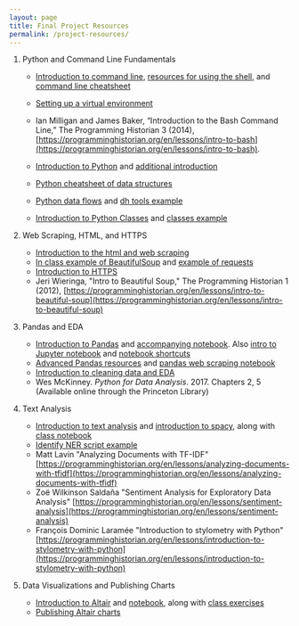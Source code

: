 ```yaml
---
layout: page
title: Final Project Resources
permalink: /project-resources/
---
```


1. Python and Command Line Fundamentals

   - [Introduction to command line](https://github.com/ZoeLeBlanc/IntroToDH2020/blob/gh-pages/week1/README.md), [resources for using the shell](https://github.com/ZoeLeBlanc/IntroToDH2020/blob/gh-pages/week1/resources.md), and [command line cheatsheet](https://github.com/ZoeLeBlanc/IntroToDH2020/blob/gh-pages/week1/commandline_cheatsheet.md)
   - [Setting up a virtual environment](https://github.com/ZoeLeBlanc/IntroToDH2020/blob/gh-pages/week4/virtual_environment.md)
   - Ian Milligan and James Baker, “Introduction to the Bash Command Line,” The Programming Historian 3 (2014), [https://programminghistorian.org/en/lessons/intro-to-bash](https://programminghistorian.org/en/lessons/intro-to-bash).
  
   - [Introduction to Python](https://github.com/ZoeLeBlanc/IntroToDH2020/blob/gh-pages/week2/intro_python.md) and [additional introduction](https://github.com/ZoeLeBlanc/IntroToDH2020/blob/gh-pages/week2/more_python.md)
   - [Python cheatsheet of data structures](https://github.com/ZoeLeBlanc/IntroToDH2020/blob/gh-pages/week2/python_cheatsheet.md)
   - [Python data flows](https://github.com/ZoeLeBlanc/IntroToDH2020/blob/gh-pages/week3/python_fundamentals1.md) and [dh tools example](https://github.com/ZoeLeBlanc/IntroToDH2020/blob/gh-pages/week3/dh_tools.py)
   - [Introduction to Python Classes](https://github.com/ZoeLeBlanc/IntroToDH2020/blob/gh-pages/week4/python_fundamentals2.md) and [classes example](https://github.com/ZoeLeBlanc/IntroToDH2020/blob/gh-pages/week4/intro_classes.py)

2. Web Scraping, HTML, and HTTPS

   - [Introduction to the html and web scraping](https://github.com/ZoeLeBlanc/IntroToDH2020/blob/gh-pages/week5/intro_html_webscraping.md)
   - [In class example of BeautifulSoup](https://github.com/ZoeLeBlanc/IntroToDH2020/blob/gh-pages/week5/soupexample.py) and [example of requests](https://github.com/ZoeLeBlanc/IntroToDH2020/blob/gh-pages/week5/test_scraper.py)
   - [Introduction to HTTPS](https://github.com/ZoeLeBlanc/IntroToDH2020/blob/gh-pages/week6/intro_api_https.md)
   - Jeri Wieringa, "Intro to Beautiful Soup," The Programming Historian 1 (2012), [https://programminghistorian.org/en/lessons/intro-to-beautiful-soup](https://programminghistorian.org/en/lessons/intro-to-beautiful-soup)
  
3. Pandas and EDA

   - [Introduction to Pandas](https://github.com/ZoeLeBlanc/IntroToDH2020/blob/gh-pages/week7/intro_pandas.md) and [accompanying notebook](https://github.com/ZoeLeBlanc/IntroToDH2020/blob/gh-pages/week7/Introduction%20to%20Pandas.ipynb). Also [intro to Jupyter notebook](https://github.com/ZoeLeBlanc/IntroToDH2020/blob/gh-pages/week7/Introduction%20to%20Notebooks.ipynb) and [notebook shortcuts](https://github.com/ZoeLeBlanc/IntroToDH2020/blob/gh-pages/week7/shortcuts.md)
   - [Advanced Pandas resources](https://github.com/ZoeLeBlanc/IntroToDH2020/blob/gh-pages/week7/advanced_pandas.md) and [pandas web scraping notebook](https://github.com/ZoeLeBlanc/IntroToDH2020/blob/gh-pages/week8/Pandas%20Web%20Scraping%20Humanist.ipynb)
   - [Introduction to cleaning data and EDA](https://github.com/ZoeLeBlanc/IntroToDH2020/blob/gh-pages/week9/cleaning_data.md)
   - Wes McKinney. *Python for Data Analysis*. 2017. Chapters 2, 5 (Available online through the Princeton Library)

4. Text Analysis

   - [Introduction to text analysis](https://github.com/ZoeLeBlanc/IntroToDH2020/blob/gh-pages/week8/text_analysis.md) and [introduction to spacy](https://github.com/ZoeLeBlanc/IntroToDH2020/blob/gh-pages/week9/intro_spacy.md), along with [class notebook](https://github.com/ZoeLeBlanc/IntroToDH2020/blob/gh-pages/week9/Class%20Notebook.ipynb)
   - [Identify NER script example](https://github.com/ZoeLeBlanc/IntroToDH2020/blob/gh-pages/week9/identify_ner.py)
   - Matt Lavin "Analyzing Documents with TF-IDF" [https://programminghistorian.org/en/lessons/analyzing-documents-with-tfidf](https://programminghistorian.org/en/lessons/analyzing-documents-with-tfidf)
   - Zoë Wilkinson Saldaña "Sentiment Analysis for Exploratory Data Analysis" [https://programminghistorian.org/en/lessons/sentiment-analysis](https://programminghistorian.org/en/lessons/sentiment-analysis)
   - François Dominic Laramée "Introduction to stylometry with Python" [https://programminghistorian.org/en/lessons/introduction-to-stylometry-with-python](https://programminghistorian.org/en/lessons/introduction-to-stylometry-with-python)

5. Data Visualizations and Publishing Charts

   - [Introduction to Altair](https://github.com/ZoeLeBlanc/IntroToDH2020/blob/gh-pages/week9/intro_dataviz.md) and [notebook](https://github.com/ZoeLeBlanc/IntroToDH2020/blob/gh-pages/week9/Intro%20to%20Altair.ipynb), along with [class exercises](https://github.com/ZoeLeBlanc/IntroToDH2020/blob/gh-pages/week9/Class%20Code%20Exercise.ipynb)
   - [Publishing Altair charts](https://github.com/ZoeLeBlanc/IntroToDH2020/blob/gh-pages/week10/web_altair.md)
